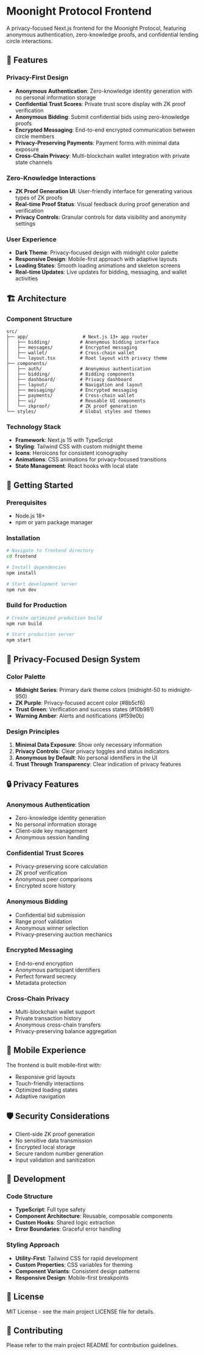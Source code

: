 # Moonight Protocol Frontend

A privacy-focused Next.js frontend for the Moonight Protocol, featuring anonymous authentication, zero-knowledge proofs, and confidential lending circle interactions.

## 🌟 Features

### Privacy-First Design
- **Anonymous Authentication**: Zero-knowledge identity generation with no personal information storage
- **Confidential Trust Scores**: Private trust score display with ZK proof verification
- **Anonymous Bidding**: Submit confidential bids using zero-knowledge proofs
- **Encrypted Messaging**: End-to-end encrypted communication between circle members
- **Privacy-Preserving Payments**: Payment forms with minimal data exposure
- **Cross-Chain Privacy**: Multi-blockchain wallet integration with private state channels

### Zero-Knowledge Interactions
- **ZK Proof Generation UI**: User-friendly interface for generating various types of ZK proofs
- **Real-time Proof Status**: Visual feedback during proof generation and verification
- **Privacy Controls**: Granular controls for data visibility and anonymity settings

### User Experience
- **Dark Theme**: Privacy-focused design with midnight color palette
- **Responsive Design**: Mobile-first approach with adaptive layouts
- **Loading States**: Smooth loading animations and skeleton screens
- **Real-time Updates**: Live updates for bidding, messaging, and wallet activities

## 🏗️ Architecture

### Component Structure
```
src/
├── app/                    # Next.js 13+ app router
│   ├── bidding/           # Anonymous bidding interface
│   ├── messages/          # Encrypted messaging
│   ├── wallet/            # Cross-chain wallet
│   └── layout.tsx         # Root layout with privacy theme
├── components/
│   ├── auth/              # Anonymous authentication
│   ├── bidding/           # Bidding components
│   ├── dashboard/         # Privacy dashboard
│   ├── layout/            # Navigation and layout
│   ├── messaging/         # Encrypted messaging
│   ├── payments/          # Cross-chain wallet
│   ├── ui/                # Reusable UI components
│   └── zkproof/           # ZK proof generation
└── styles/                # Global styles and themes
```

### Technology Stack
- **Framework**: Next.js 15 with TypeScript
- **Styling**: Tailwind CSS with custom midnight theme
- **Icons**: Heroicons for consistent iconography
- **Animations**: CSS animations for privacy-focused transitions
- **State Management**: React hooks with local state

## 🚀 Getting Started

### Prerequisites
- Node.js 18+ 
- npm or yarn package manager

### Installation
```bash
# Navigate to frontend directory
cd frontend

# Install dependencies
npm install

# Start development server
npm run dev
```

### Build for Production
```bash
# Create optimized production build
npm run build

# Start production server
npm start
```

## 🎨 Privacy-Focused Design System

### Color Palette
- **Midnight Series**: Primary dark theme colors (midnight-50 to midnight-950)
- **ZK Purple**: Privacy-focused accent color (#8b5cf6)
- **Trust Green**: Verification and success states (#10b981)
- **Warning Amber**: Alerts and notifications (#f59e0b)

### Design Principles
1. **Minimal Data Exposure**: Show only necessary information
2. **Privacy Controls**: Clear privacy toggles and status indicators
3. **Anonymous by Default**: No personal identifiers in the UI
4. **Trust Through Transparency**: Clear indication of privacy features

## 🔒 Privacy Features

### Anonymous Authentication
- Zero-knowledge identity generation
- No personal information storage
- Client-side key management
- Anonymous session handling

### Confidential Trust Scores
- Privacy-preserving score calculation
- ZK proof verification
- Anonymous peer comparisons
- Encrypted score history

### Anonymous Bidding
- Confidential bid submission
- Range proof validation
- Anonymous winner selection
- Privacy-preserving auction mechanics

### Encrypted Messaging
- End-to-end encryption
- Anonymous participant identifiers
- Perfect forward secrecy
- Metadata protection

### Cross-Chain Privacy
- Multi-blockchain wallet support
- Private transaction history
- Anonymous cross-chain transfers
- Privacy-preserving balance aggregation

## 📱 Mobile Experience

The frontend is built mobile-first with:
- Responsive grid layouts
- Touch-friendly interactions
- Optimized loading states
- Adaptive navigation

## 🛡️ Security Considerations

- Client-side ZK proof generation
- No sensitive data transmission
- Encrypted local storage
- Secure random number generation
- Input validation and sanitization

## 🔧 Development

### Code Structure
- **TypeScript**: Full type safety
- **Component Architecture**: Reusable, composable components  
- **Custom Hooks**: Shared logic extraction
- **Error Boundaries**: Graceful error handling

### Styling Approach
- **Utility-First**: Tailwind CSS for rapid development
- **Custom Properties**: CSS variables for theming
- **Component Variants**: Consistent design patterns
- **Responsive Design**: Mobile-first breakpoints

## 📄 License

MIT License - see the main project LICENSE file for details.

## 🤝 Contributing

Please refer to the main project README for contribution guidelines.
